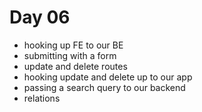 # Day 06

- hooking up FE to our BE
- submitting with a form
- update and delete routes
- hooking update and delete up to our app
- passing a search query to our backend
- relations
